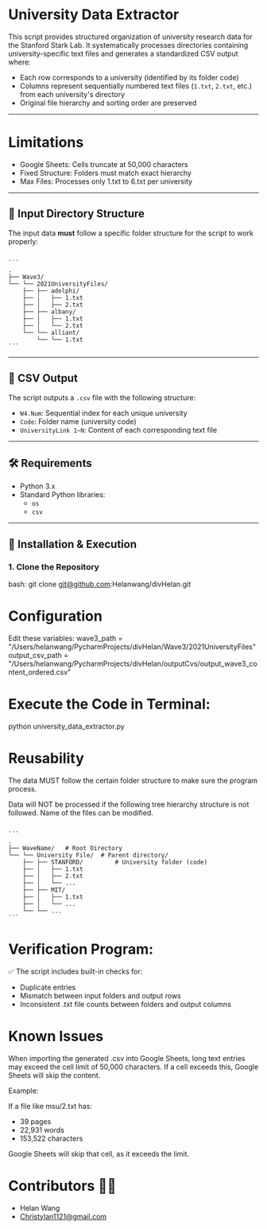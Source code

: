 # University Data Extractor

This script provides structured organization of university research data for the Stanford Stark Lab. It systematically processes directories containing university-specific text files and generates a standardized CSV output where:

- Each row corresponds to a university (identified by its folder code)
- Columns represent sequentially numbered text files (`1.txt`, `2.txt`, etc.) from each university's directory
- Original file hierarchy and sorting order are preserved

---

# Limitations

* Google Sheets: Cells truncate at 50,000 characters
* Fixed Structure: Folders must match exact hierarchy
* Max Files: Processes only 1.txt to 6.txt per university

---
## 📁 Input Directory Structure

The input data **must** follow a specific folder structure for the script to work properly:

<pre lang="nohighlight"><code>
```
.
├── Wave3/
└── └── 2021UniversityFiles/
    ├── ├── adelphi/
    ├── │   ├── 1.txt
    ├── │   ├── 2.txt
    ├── ├── albany/
    ├── │   ├── 1.txt
    ├── │   └── 2.txt
    └── └── alliant/
        └── └── 1.txt
```
</code></pre>


---

## 📄 CSV Output

The script outputs a `.csv` file with the following structure:

- `W4.Num`: Sequential index for each unique university
- `Code`: Folder name (university code)
- `UniversityLink 1~N`: Content of each corresponding text file

---

## 🛠 Requirements

- Python 3.x  
- Standard Python libraries:
  - `os`
  - `csv`

---

## 🚀 Installation & Execution

### 1. Clone the Repository

bash:
git clone git@github.com:Helanwang/divHelan.git




# Configuration

Edit these variables:
wave3_path = "/Users/helanwang/PycharmProjects/divHelan/Wave3/2021UniversityFiles"
output_csv_path = "/Users/helanwang/PycharmProjects/divHelan/outputCvs/output_wave3_content_ordered.csv"


# Execute the Code in Terminal:
python university_data_extractor.py

# Reusability

The data MUST follow the certain folder structure to make sure the program process. 

Data will NOT be processed if the following tree hierarchy structure is not followed. Name of the files can be modified. 

<pre lang="nohighlight"><code>
```
.
├── WaveName/   # Root Directory
└── └── University File/  # Parent directory/
    ├── ├── STANFORD/         # University folder (code)
    ├── │   ├── 1.txt         
    ├── │   ├── 2.txt         
    ├── │   └── ...  
    ├── ├── MIT/
    ├── │   ├── 1.txt
    ├── │   └── ...
    └── └── ...
```
</code></pre>


# Verification Program:

✅  The script includes built-in checks for:
* Duplicate entries
* Mismatch between input folders and output rows
* Inconsistent .txt file counts between folders and output columns

# Known Issues

When importing the generated .csv into Google Sheets, long text entries may exceed the cell limit of 50,000 characters. If a cell exceeds this, Google Sheets will skip the content.

Example:

If a file like msu/2.txt has:
* 39 pages
* 22,931 words
* 153,522 characters

Google Sheets will skip that cell, as it exceeds the limit.


# Contributors 👩‍💻
* Helan Wang 
* Christylan1121@gmail.com